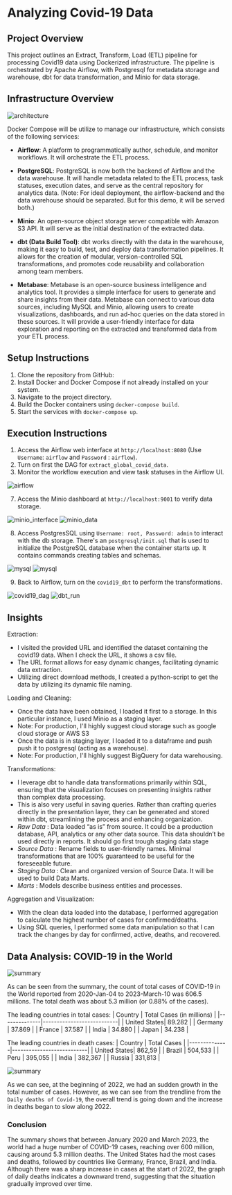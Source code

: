 # Analyzing Covid-19 Data

## Project Overview
This project outlines an Extract, Transform, Load (ETL) pipeline for processing Covid19 data using Dockerized infrastructure. The pipeline is orchestrated by Apache Airflow, with Postgresql for metadata storage and warehouse, dbt for data transformation, and Minio for data storage.

## Infrastructure Overview

![architecture](resources/architecture4.png)

Docker Compose will be utilize to manage our infrastructure, which consists of the following services:

- **Airflow**: A platform to programmatically author, schedule, and monitor workflows. It will orchestrate the ETL process.
  
- **PostgreSQL**: PostgreSQL is now both the backend of Airflow and the data warehouse. It will handle metadata related to the ETL process, task statuses, execution dates, and serve as the central repository for analytics data. (Note: For ideal deployment, the airflow-backend and the data warehouse should be separated. But for this demo, it will be served both.)
  
- **Minio**: An open-source object storage server compatible with Amazon S3 API. It will serve as the initial destination of the extracted data.

- **dbt (Data Build Tool)**: dbt works directly with the data in the warehouse, making it easy to build, test, and deploy data transformation pipelines. It allows for the creation of modular, version-controlled SQL transformations, and promotes code reusability and collaboration among team members.

- **Metabase**: Metabase is an open-source business intelligence and analytics tool. It provides a simple interface for users to generate and share insights from their data. Metabase can connect to various data sources, including MySQL and Minio, allowing users to create visualizations, dashboards, and run ad-hoc queries on the data stored in these sources. It will provide a user-friendly interface for data exploration and reporting on the extracted and transformed data from your ETL process.


## Setup Instructions
1. Clone the repository from GitHub:
2. Install Docker and Docker Compose if not already installed on your system.
3. Navigate to the project directory.
5. Build the Docker containers using `docker-compose build`.
6. Start the services with `docker-compose up`.

## Execution Instructions
1. Access the Airflow web interface at `http://localhost:8080` (Use `Username`: `airflow` and `Password` : `airflow`).
2. Turn on first the DAG for `extract_global_covid_data`.
3. Monitor the workflow execution and view task statuses in the Airflow UI.

![airflow](resources/airflow_tasks.png)

7. Access the Minio dashboard at `http://localhost:9001` to verify data storage.

![minio_interface](resources/minio_interface.png)
![minio_data](resources/minio_data.png)

8. Access PostgresSQL using `Username: root, Password: admin` to interact with the db storage. There's an `postgresql/init.sql`  that is used to initialize the PostgreSQL database when the container starts up. It contains commands creating tables and schemas.

![mysql](resources/schema2.png)
![mysql](resources/raw.png)

9. Back to Airflow, turn on the `covid19_dbt` to perform the transformations.

![covid19_dag](resources/dbt_dag.png)
![dbt_run](resources/dbt_run.png)


## Insights
Extraction: 
- I visited the provided URL and identified the dataset containing the covid19 data. When I check the URL, it shows a csv file.
- The URL format allows for easy dynamic changes, facilitating dynamic data extraction.
- Utilizing direct download methods, I created a python-script to get the data by utilizing its dynamic file naming.

Loading and Cleaning: 
- Once the data have been obtained, I loaded it first to a storage. In this particular instance, I used Minio as a staging layer.
- Note: For production, I'll highly suggest cloud storage such as google cloud storage or AWS S3
- Once the data is in staging layer, I loaded it to a dataframe and push push it to postgresql (acting as a warehouse).
- Note: For production, I'll highly suggest BigQuery for data warehousing.

Transformations:
- I leverage dbt to handle data transformations primarily within SQL, ensuring that the visualization focuses on presenting insights rather than complex data processing.
- This is also very useful in saving queries. Rather than crafting queries directly in the presentation layer, they can be generated and stored within dbt, streamlining the process and enhancing organization.
- *Raw Data* : Data loaded “as is” from source. It could be a production database, API,  analytics or any other data source. This data shouldn’t be used directly in reports. It should go first trough staging data stage
- *Source Data* : Rename fields to user-friendly names. Minimal transformations that are 100% guaranteed to be useful for the foreseeable future.
- *Staging Data* : Clean and organized version of Source Data. It will be used to build Data Marts.
- *Marts* : Models describe business entities and processes.

Aggregation and Visualization: 
- With the clean data loaded into the database, I performed aggregation to calculate the highest number of cases for confirmed/deaths.
- Using SQL queries, I performed some data manipulation so that I can track the changes by day for confirmed, active, deaths, and recovered.

## Data Analysis: COVID-19 in the World
![summary](resources/Summary.png)

As can be seen from the summary, the count of total cases of COVID-19 in the World reported from 2020-Jan-04 to 2023-March-10 was 606.5 millions. The total death was about 5.3 million (or 0.88% of the cases).

The leading countries in total cases:
| Country      | Total Cases (in millions) |
|--------------|---------------------------|
| United States| 89.282                    |
| Germany      | 37.869                    |
| France       | 37.587                    |
| India        | 34.880                    |
| Japan        | 34.238                    |

The leading countries in death cases:
| Country      | Total Cases               |
|--------------|---------------------------|
| United States| 862,59                    |
| Brazil       | 504,533                   |
| Peru         | 395,055                   |
| India        | 382,367                   |
| Russia       | 331,813                   |

![summary](resources/across_time.png)

As we can see, at the beginning of 2022, we had an sudden growth in the total number of cases. However, as we can see from the trendline from the `Daily deaths of Covid-19`, the overall trend is going down and the increase in deaths began to slow along 2022.

### Conclusion
The summary shows that between January 2020 and March 2023, the world had a huge number of COVID-19 cases, reaching over 600 million, causing around 5.3 million deaths. The United States had the most cases and deaths, followed by countries like Germany, France, Brazil, and India. Although there was a sharp increase in cases at the start of 2022, the graph of daily deaths indicates a downward trend, suggesting that the situation gradually improved over time.
